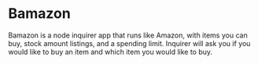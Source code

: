 # Bamazon

Bamazon is a node inquirer app that runs like Amazon, with items you can buy, stock amount listings, and a spending limit. Inquirer will ask you if you would like to buy an item and which item you would like to buy. 